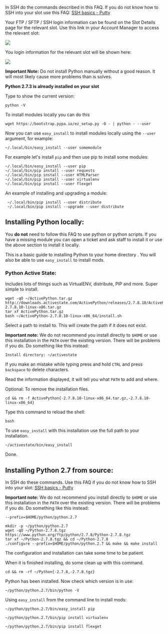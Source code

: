 
In SSH do the commands described in this FAQ. If you do not know how to SSH into your slot use this FAQ: [SSH basics - Putty](https://www.feralhosting.com/faq/view?question=12)

Your FTP / SFTP / SSH login information can be found on the Slot Details page for the relevant slot. Use this link in your Account Manager to access the relevant slot:

![](https://raw.github.com/feralhosting/feralfilehosting/master/Feral%20Wiki/0%20Generic/slot_detail_link.png)

You login information for the relevant slot will be shown here:

![](https://raw.github.com/feralhosting/feralfilehosting/master/Feral%20Wiki/0%20Generic/slot_detail_ssh.png)

**Important Note:** Do not install Python manually without a good reason. It will most likely cause more problems than is solves.

**Python 2.7.3 is already installed on your slot**

Type to show the current version:

~~~
python -V
~~~

To install modules locally you can do this

~~~
wget https://bootstrap.pypa.io/ez_setup.py -O - | python - --user
~~~

Now you can use `easy_install` to install modules locally using the `--user` argument, for example:

~~~
~/.local/bin/easy_install --user somemodule
~~~

For example let's install `pip` and then use pip to install some modules:

~~~
~/.local/bin/easy_install --user pip
~/.local/bin/pip install --user requests
~/.local/bin/pip install --user HTMLParser
~/.local/bin/pip install --user virtualenv
~/.local/bin/pip install --user flexget
~~~

An example of installing and upgrading a module:

~~~
 ~/.local/bin/pip install --user distribute
 ~/.local/bin/pip install --upgrade --user distribute
~~~

Installing Python locally:
---

You **do not** need to follow this FAQ to use python or python scripts. If you have a missing module you can open a ticket and ask staff to install it or use the above section to install it locally.

This is a basic guide to installing Python to your home directory . You will also be able to use `easy_install` to install mods.

### Python Active State:

Includes lots of things such as VirtualENV, distribute, PIP and more. Super simple to install.

~~~
wget -qO ~/ActivePython.tar.gz http://downloads.activestate.com/ActivePython/releases/2.7.8.10/ActivePython-2.7.8.10-linux-x86.tar.gz
tar xf ActivePython.tar.gz
bash ~/ActivePython-2.7.8.10-linux-x86_64/install.sh
~~~

Select a path to install to. This will create the path if it does not exist.

**Important note:** We do not recommend you install directly to `$HOME` or use this installation in the `PATH` over the existing version.  There will be problems if you do. Do something like this instead:

~~~
Install directory: ~/activestate
~~~

If you make an mistake while typing press and hold `CTRL` and press `backspace` to delete characters.

Read the information displayed, it will tell you what `PATH` to add and where.

Optional: To remove the installation files.

~~~
cd && rm -f ActivePython{-2.7.8.10-linux-x86_64.tar.gz,-2.7.8.10-linux-x86_64}
~~~

Type this command to reload the shell:

~~~
bash
~~~

To use `easy_install` with this installation use the full path to your installation.

~~~
~/activestate/bin/easy_install
~~~

Done.

Installing Python 2.7 from source:
--

In SSH do these commands. Use this FAQ if you do not know how to SSH into your slot: [SSH basics - Putty](https://www.feralhosting.com/faq/view?question=12)

**Important note:** We do not recommend you install directly to `$HOME` or use this installation in the `PATH` over the existing version.  There will be problems if you do. Do something like this instead:

~~~
--prefix=$HOME/python/python.2.7
~~~

~~~
mkdir -p ~/python/python.2.7
wget -qO ~/Python-2.7.8.tgz https://www.python.org/ftp/python/2.7.8/Python-2.7.8.tgz
tar xf ~/Python-2.7.8.tgz && cd ~/Python-2.7.8
./configure --prefix=$HOME/python/python.2.7 && make && make install
~~~

The configuration and installation can take some time to be patient.

When it is finished installing, do some clean up with this command.

~~~
cd && rm -rf ~/Python{-2.7.8,-2.7.8.tgz}
~~~

Python has been installed. Now check which version is in use:

~~~
~/python/python.2.7/bin/python -V
~~~

Using `easy_install` from the command line to install mods:

~~~
~/python/python.2.7/bin/easy_install pip
~~~

~~~
~/python/python.2.7/bin/pip install virtualenv
~~~

~~~
~/python/python.2.7/bin/pip install flexget
~~~



